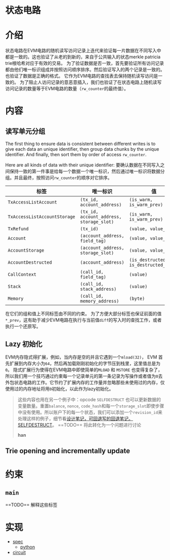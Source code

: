 # 状态电路

<!-- toc -->

# 介绍

状态电路在EVM电路的随机读写访问记录上迭代来验证每一片数据在不同写入中都是一致的。这也验证了从老的到新的，来自于公共输入的状态merkle patricia trie根哈希对应于有效的交易。
为了验证数据是否一致，首先要验证所有访问记录都由他们唯一标识组成并按照访问顺序排序。然后验证写入的两个记录是一致的。也验证了数据是正确的格式。
它作为EVM电路的查找表去保持随机读写访问是一致的。
为了阻止人访问记录的意恶意插入，我们也验证了在状态电路上随机读写访问记录的数量等于EVM电路的数量（`rw_counter`的最终值）。
# 内容

## 读写单元分组

The first thing to ensure data is consistent between different writes is to give each data an unique identifier, then group data chunks by the unique identifier. And finally, then sort them by order of access `rw_counter`.

Here are all kinds of data with their unique identifier:
要确认数据在不同写入之间保持一致的第一件事是给每一个数据一个唯一标识，然后通过唯一标识将数据分组。并且最终，按照访问`rw_counter`的顺序对它排序。


| 标签                       | 唯一标识                            | 值                                |
| ------------------------- | ---------------------------------------- | ------------------------------------- |
| `TxAccessListAccount`     | `(tx_id, account_address)`               | `(is_warm, is_warm_prev)`             |
| `TxAccessListAccountStorage` | `(tx_id, account_address, storage_slot)` | `(is_warm, is_warm_prev)`             |
| `TxRefund`                | `(tx_id)`                                | `(value, value_prev)`                 |
| `Account`                 | `(account_address, field_tag)`           | `(value, value_prev)`                 |
| `AccountStorage`          | `(account_address, storage_slot)`        | `(value, value_prev)`                 |
| `AccountDestructed`       | `(account_address)`                      | `(is_destructed, is_destructed_prev)` |
| `CallContext`             | `(call_id, field_tag)`                   | `(value)`                             |
| `Stack`                   | `(call_id, stack_address)`               | `(value)`                             |
| `Memory`                  | `(call_id, memory_address)`              | `(byte)`                              |

在它们的组和值上不同标签由不同的约束。
为了方便大部分标签也保证前面的值`*_prev`，这有助于减少EVM电路在执行与当前值`diff`的写入时的查找工作，或者执行一个还原写。

## Lazy 初始化

EVM内存隐式得扩展，例如，当内存是空的并且它遇到一个`mload(32)`， EVM 首先扩展到内存大小为`64`，然后再加载刚刚初始化的字节压到栈里，这里值总是为`0`。
隐式扩展行为使得在EVM电路中即使简单的`MLOAD` 和 `MSTORE` 也变得复杂了，所以我们用一个技巧通过约束每一个记录单元的第一条记录为写操作或者值为`0`去外包状态电路的工作。它节约了扩展内存的工作量并忽略那些未使用过的内存，仅使用过的内存地址将用`0`初始化，以此作为lazy初始化。

> 这些内容也用在另一个例子中：opcode `SELFDESTRUCT` 也可以更新数据的变量数量。重置`balance`, `nonce`, `code_hash`和每一个`storage_slot`即使步骤中没有使用。所以账户下的每一个状态，我们可以添加一个`revision_id`来处理这样的例子，细节看[设计笔记，可回退写的回退笔记，SELFDESTRUCT](./reversible-write-reversion2.md#selfdestruct)。
> ==TODO== 将此转化为一个问题进行讨论
>
> **han**

## Trie opening and incrementally update

# 约束

## `main`

==TODO== 解释这些标签

<!--
##### `tx_access_list_account`
##### `tx_access_list_storage_slot`
##### `tx_refund`
##### `account_nonce`
##### `account_balance`
##### `account_code_hash`
##### `account_storage`
##### `call_state`
##### `stack`
##### `memory`
 -->

# 实现

- [spec](https://github.com/appliedzkp/zkevm-specs/blob/master/specs/state-proof.md)
    - [python](https://github.com/appliedzkp/zkevm-specs/blob/master/src/zkevm_specs/state.py)
- [circuit](https://github.com/appliedzkp/zkevm-circuits/blob/main/zkevm-circuits/src/state_circuit.rs)
